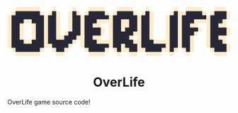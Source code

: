 <p align="center">
  <img src="./readme/readme_logo.png" title="logo" alt="logo">
</p>

<h1 align="center">OverLife</h1>
OverLife game source code!


